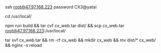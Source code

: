 ssh root@47.97.168.223
password CX3@yatai

cd /usr/local/

npm run build && tar cvf cx_web.tar dist/ && scp cx_web.tar root@47.97.168.223:/usr/local/

tar xvf cx_web.tar && rm -rf cx_web && mkdir cx_web && mv dist/* cx_web/ && nginx -s reload
